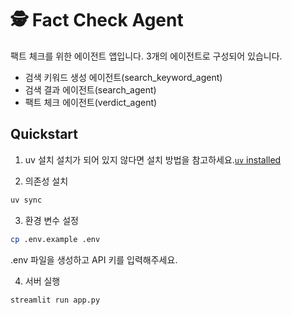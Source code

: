 # 🕵️ Fact Check Agent
팩트 체크를 위한 에이전트 앱입니다.
3개의 에이전트로 구성되어 있습니다. 
- 검색 키워드 생성 에이전트(search_keyword_agent)
- 검색 결과 에이전트(search_agent)
- 팩트 체크 에이전트(verdict_agent)

## Quickstart
1. uv 설치
설치가 되어 있지 않다면 설치 방법을 참고하세요.[`uv` installed](https://docs.astral.sh/uv/)

2. 의존성 설치
```bash
uv sync
```

3. 환경 변수 설정
```bash
cp .env.example .env
```
.env 파일을 생성하고 API 키를 입력해주세요.

4. 서버 실행
```bash
streamlit run app.py
```


